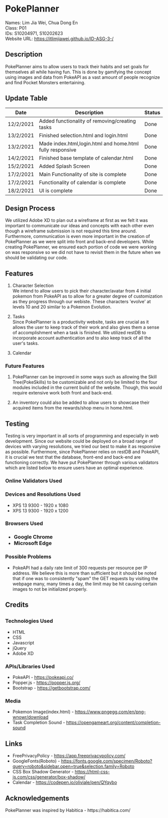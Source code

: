 <h1>PokePlanner</h1>

Names: Lim Jia Wei, Chua Dong En<br>
Class: P01<br>
IDs: S10204971, S10202623 <br>
Website URL: https://itlimjiawei.github.io/ID-ASG-3-/<br>

<h2>Description</h2>

PokePlanner aims to allow users to track their habits and set goals for themselves all while having fun. This is done by gamifying the concept using images and data from PokeAPI as a vast amount of people recognize and find Pocket Monsters entertaining.

<h2>Update Table</h2>

Date        | Description                                               | Status
----------- | --------------------------------------------------------- | ------
12/2/2021   | Added functionality of removing/creating tasks            |  Done 
13/2/2021   | Finished selection.html and login.html                    |  Done 
13/2/2021   | Made index.html,login.html and home.html fully responsive |  Done 
14/2/2021   | Finished base template of calendar.html                   |  Done 
15/2/2021   | Added Splash Screen                                       |  Done 
17/2/2021   | Main Functionality of site is complete                    |  Done 
17/2/2021   | Functionality of calendar is complete                     |  Done 
18/2/2021   | UI is complete                                            |  Done 
 



<h2>Design Process</h2>

<p>We utilized Adobe XD to plan out a wireframe at first as we felt it was important to communicate our ideas and concepts with each other even though a wireframe submission is not required this time around. Furthermore, communication is even more important in the creation of PokePlanner as we were split into front and back-end developers. While creating PokePlanner, we ensured each portion of code we were working on was responsive so we did not have to revisit them in the future when we should be validating our code.</p>

<h2>Features</h2>

1. Character Selection<br>
We intend to allow users to pick their character/avatar from 4 initial pokemon from PokeAPI as to allow for a greater degree of customization as they progress through our webiste. These characters 'evolve' at levels 10 and 20 similar to a Pokemon Evolution.

2. Tasks <br>
Since PokePlanner is a productivity website, tasks are crucial as it allows the user to keep track of their work and also gives them a sense of accomplishment when a task is finished. We utilized restDB to incorporate account authentication and to also keep track of all the user's tasks.

3. Calendar <br>



<h3>Future Features</h3>

1. PokePlanner can be improved in some ways such as allowing the Skill Tree(PokeSkills) to be customizable and not only be limited to the four modules included in the current build of the website. Though, this would require extensive work both front and back-end.

2. An inventory could also be added to allow users to showcase their acquired items from the rewards/shop menu in home.html. 



<h2>Testing</h2>

<P> Testing is very important in all sorts of programming and especially in web development. Since our website could be deployed on a broad range of devices with varying resolutions, we tried our best to make it as responsive as possible. Furthermore, since PokePlanner relies on restDB and PokeAPI, it is crucial we test that the database, front-end and back-end are functioning correctly. We have put PokePlanner through various validators which are listed below to ensure users have an optimal experience.</p>




<h3>Online Validators Used</h3>




<h3>Devices and Resolutions Used</h3>

* XPS 13 9300 - 1920 x 1080
* XPS 13 9300 - 1920 x 1200


<h3>Browsers Used<h3>

* Google Chrome
* Microsoft Edge


<h3>Possible Problems</h3>

* PokeAPI had a daily rate limit of 300 requests per resource per IP address. We believe this is more than sufficient but it should be noted that if one was to consistently "spam" the GET requests by visiting the webpage many, many times a day, the limit may be hit causing certain images to not be initialized properly.



<h2>Credits<h2>

<h3>Technologies Used</h3>

* HTML
* CSS
* Javascript
* jQuery
* Adobe XD 



<h3>APIs/Libraries Used</h3>

* PokeAPI - https://pokeapi.co/
* Popper.js - https://popper.js.org/
* Bootstrap - https://getbootstrap.com/



<h3>Media</h3>

* Pokemon Image(index.html) - https://www.pngegg.com/en/png-wnowr/download
* Task Completion Sound - https://opengameart.org/content/completion-sound

<h2>Links</h2>

* FreePrivacyPolicy - https://app.freeprivacypolicy.com/<br>
* GoogleFonts(Roboto) - https://fonts.google.com/specimen/Roboto?query=roboto&sidebar.open=true&selection.family=Roboto<br>
* CSS Box Shadow Generator - https://html-css-js.com/css/generator/box-shadow/
* Calendar - https://codepen.io/oliviale/pen/QYqybo

<h2>Acknowledgements</h2>

<p>PokePlanner was inspired by Habitica - https://habitica.com/</p>


